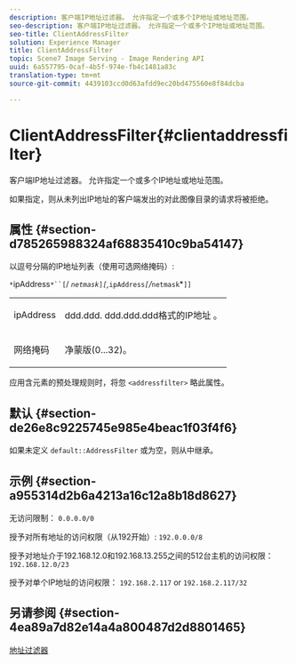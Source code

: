 ```yaml
---
description: 客户端IP地址过滤器。 允许指定一个或多个IP地址或地址范围。
seo-description: 客户端IP地址过滤器。 允许指定一个或多个IP地址或地址范围。
seo-title: ClientAddressFilter
solution: Experience Manager
title: ClientAddressFilter
topic: Scene7 Image Serving - Image Rendering API
uuid: 6a557795-0caf-4b5f-974e-fb4c1481a83c
translation-type: tm+mt
source-git-commit: 4439103ccd0d63afdd9ec20bd475560e8f84dcba

---
```



# ClientAddressFilter{#clientaddressfilter}

客户端IP地址过滤器。 允许指定一个或多个IP地址或地址范围。

如果指定，则从未列出IP地址的客户端发出的对此图像目录的请求将被拒绝。

## 属性 {#section-d785265988324af68835410c9ba54147}

以逗号分隔的IP地址列表（使用可选网络掩码）:

`*`ipAddress`*``[`/ *`netmask`*`]`*`[`,*`ipAddress`*`[`/*`netmask`*`]]`

<table id="simpletable_9F82BB0D42A9434883F2F70A2A92898C"> 
 <tr class="strow"> 
  <td class="stentry"> <p><span class="varname"> ipAddress</span> </p> </td> 
  <td class="stentry"> <p>ddd.ddd. <span class="varname"> ddd.ddd.ddd格式的IP地址</span> 。 </p></td> 
 </tr> 
 <tr class="strow"> 
  <td class="stentry"> <p><span class="varname"> 网络掩码</span> </p></td> 
  <td class="stentry"> <p>净蒙版(0...32)。 </p></td> 
 </tr> 
</table>

应用含元素的预处理规则时，将忽 `<addressfilter>` 略此属性。

## 默认 {#section-de26e8c9225745e985e4beac1f03f4f6}

如果未定义 `default::AddressFilter` 或为空，则从中继承。

## 示例 {#section-a955314d2b6a4213a16c12a8b18d8627}

无访问限制： `0.0.0.0/0`

授予对所有地址的访问权限（从192开始）: `192.0.0.0/8`

授予对地址介于192.168.12.0和192.168.13.255之间的512台主机的访问权限： `192.168.12.0/23`

授予对单个IP地址的访问权限： `192.168.2.117` or `192.168.2.117/32`

## 另请参阅 {#section-4ea89a7d82e14a4a800487d2d8801465}

[地址过滤器](../../../../../is-api/image-catalog/image-serving-api-ref/c-image-catalog-reference/c-rule-set-reference/r-addressfilter-rule.md#reference-48c369f56ecd4034b410da5a94a9dfd1)
